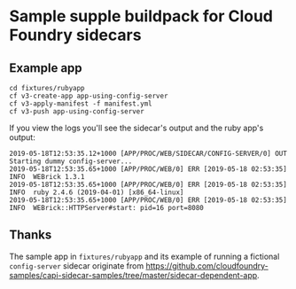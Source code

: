 # Sample supple buildpack for Cloud Foundry sidecars

## Example app

```plain
cd fixtures/rubyapp
cf v3-create-app app-using-config-server
cf v3-apply-manifest -f manifest.yml
cf v3-push app-using-config-server
```

If you view the logs you'll see the sidecar's output and the ruby app's output:

```plain
2019-05-18T12:53:35.12+1000 [APP/PROC/WEB/SIDECAR/CONFIG-SERVER/0] OUT Starting dummy config-server...
2019-05-18T12:53:35.65+1000 [APP/PROC/WEB/0] ERR [2019-05-18 02:53:35] INFO  WEBrick 1.3.1
2019-05-18T12:53:35.65+1000 [APP/PROC/WEB/0] ERR [2019-05-18 02:53:35] INFO  ruby 2.4.6 (2019-04-01) [x86_64-linux]
2019-05-18T12:53:35.65+1000 [APP/PROC/WEB/0] ERR [2019-05-18 02:53:35] INFO  WEBrick::HTTPServer#start: pid=16 port=8080
```

## Thanks

The sample app in `fixtures/rubyapp` and its example of running a fictional `config-server` sidecar originate from https://github.com/cloudfoundry-samples/capi-sidecar-samples/tree/master/sidecar-dependent-app.
